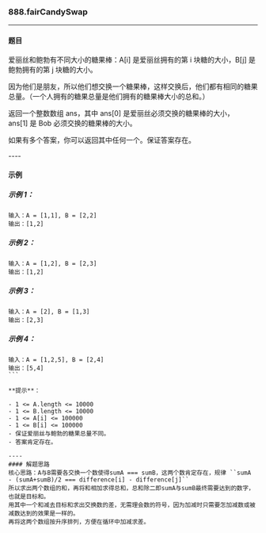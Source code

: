 ### 888.fairCandySwap
----
#### 题目
爱丽丝和鲍勃有不同大小的糖果棒：A[i] 是爱丽丝拥有的第 i 块糖的大小，B[j] 是鲍勃拥有的第 j 块糖的大小。

因为他们是朋友，所以他们想交换一个糖果棒，这样交换后，他们都有相同的糖果总量。（一个人拥有的糖果总量是他们拥有的糖果棒大小的总和。）

返回一个整数数组 ans，其中 ans[0] 是爱丽丝必须交换的糖果棒的大小，ans[1] 是 Bob 必须交换的糖果棒的大小。

如果有多个答案，你可以返回其中任何一个。保证答案存在。

---- 
#### 示例

##### 示例 1：

```
输入：A = [1,1], B = [2,2]
输出：[1,2]
```

##### 示例 2：

```
输入：A = [1,2], B = [2,3]
输出：[1,2]
```

##### 示例 3：

```
输入：A = [2], B = [1,3]
输出：[2,3]
```

##### 示例 4：

```
输入：A = [1,2,5], B = [2,4]
输出：[5,4]
``` 

**提示**：

- 1 <= A.length <= 10000
- 1 <= B.length <= 10000
- 1 <= A[i] <= 100000
- 1 <= B[i] <= 100000
- 保证爱丽丝与鲍勃的糖果总量不同。
- 答案肯定存在。

----
#### 解题思路
核心思路：A与B需要各交换一个数使得sumA === sumB，这两个数肯定存在，规律 ``sumA - (sumA+sumB)/2 === difference[i] - difference[j]``
所以求出两个数组的和，再将和相加求得总和，总和除二即sumA与sumB最终需要达到的数字，也就是目标和。
用其中一个和减去目标和求出交换数的差，无需理会数的符号，因为加减时只需要怎加减数或被减数达到的效果是一样的。
再将这两个数组按升序排列，方便在循环中加减求差。